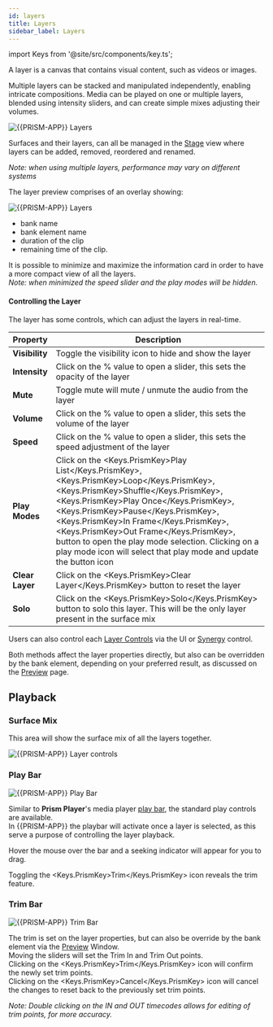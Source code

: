 ```yaml
---
id: layers
title: Layers
sidebar_label: Layers
---
```


import Keys from '@site/src/components/key.ts';

A layer is a canvas that contains visual content, such as videos or images. 

Multiple layers can be stacked and manipulated independently, enabling intricate compositions. Media can be played on one or multiple layers, blended using intensity sliders, and can create simple mixes adjusting their volumes.

![{{PRISM-APP}} Layers](/prism-images/play/layers/prism-layers.png)

Surfaces and their layers, can all be managed in the [Stage](../stage) view where layers can be added, removed, reordered and renamed.

*Note: when using multiple layers, performance may vary on different systems*


The layer preview comprises of an overlay showing:

![{{PRISM-APP}} Layers](/prism-images/play/layers/prism-layer.png)

- bank name
- bank element name
- duration of the clip
- remaining time of the clip.

It is possible to minimize and maximize the information card in order to have a more compact view of all the layers.  
*Note: when minimized the speed slider and the play modes will be hidden.*

#### Controlling the Layer

The layer has some controls, which can adjust the layers in real-time.

| Property | Description |
|---------|-------------|
|  **Visibility** | Toggle the visibility icon to hide and show the layer |
|  **Intensity** | Click on the % value to open a slider, this sets the opacity of the layer |
|  **Mute** | Toggle mute will mute / unmute the audio from the layer |
|  **Volume** | Click on the % value to open a slider, this sets the volume of the layer |
|  **Speed** | Click on the % value to open a slider, this sets the speed adjustment of the layer |
|  **Play Modes** | Click on the <Keys.PrismKey>Play List</Keys.PrismKey>, <Keys.PrismKey>Loop</Keys.PrismKey>, <Keys.PrismKey>Shuffle</Keys.PrismKey>, <Keys.PrismKey>Play Once</Keys.PrismKey>, <Keys.PrismKey>Pause</Keys.PrismKey>, <Keys.PrismKey>In Frame</Keys.PrismKey>, <Keys.PrismKey>Out Frame</Keys.PrismKey>, button to open the play mode selection. Clicking on a play mode icon will select that play mode and update the button icon |
|  **Clear Layer** | Click on the <Keys.PrismKey>Clear Layer</Keys.PrismKey> button to reset the layer |
|  **Solo** | Click on the <Keys.PrismKey>Solo</Keys.PrismKey> button to solo this layer. This will be the only layer present in the surface mix |

Users can also control each [Layer Controls](./layer-controls.md) via the UI or [Synergy](../settings/settings-synergy.md) control.

Both methods affect the layer properties directly, but also can be overridden by the bank element, depending on your preferred result, as discussed on the [Preview](../quick-start/preview.md) page.

## Playback

### Surface Mix

This area will show the surface mix of all the layers together. 

![{{PRISM-APP}} Layer controls](/prism-images/play/{{PRISM-APP-LOWER}}-surface-mix.png)

### Play Bar

![{{PRISM-APP}} Play Bar](/prism-images/play/prism-playbar.png)

Similar to **Prism Player**'s media player [play bar](../../player/play/mediaplayer.md#play-bar), the standard play controls are available.   
In {{PRISM-APP}} the playbar will activate once a layer is selected, as this serve a purpose of controlling the layer playback.

Hover the mouse over the bar and a seeking indicator will appear for you to drag.

Toggling the <Keys.PrismKey>Trim</Keys.PrismKey> icon reveals the trim feature.

### Trim Bar

![{{PRISM-APP}} Trim Bar](/prism-images/play/prism-trimbar.png)

The trim is set on the layer properties, but can also be override by the bank element via the [Preview](../quick-start/preview.md) Window.  
Moving the sliders will set the Trim In and Trim Out points.  
Clicking on the <Keys.PrismKey>Trim</Keys.PrismKey> icon will confirm the newly set trim points.  
Clicking on the <Keys.PrismKey>Cancel</Keys.PrismKey> icon will cancel the changes to reset back to the previously set trim points.

*Note: Double clicking on the IN and OUT timecodes allows for editing of trim points, for more accuracy.*